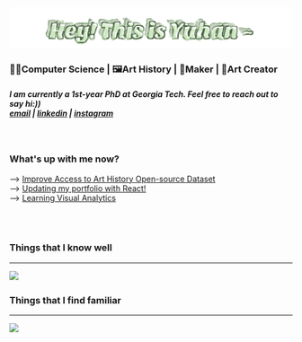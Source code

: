 <img width="800" src="name.svg">
<h3> 👩‍💻Computer Science | 🖼️Art History | 🔨Maker | 🧶Art Creator </h3>

<h5> I am currently a 1st-year PhD at Georgia Tech. Feel free to reach out to say hi:))
<br/>
<a href="mailto:yuhan_wang@gatech.edu">  email</a> |  
<a href="https://www.linkedin.com/in/yuhan-wang-yw/">linkedin</a> |
<a href="https://www.instagram.com/yaaaarth/">instagram  </a></h5>

<br/>
<h3>What's up with me now?</h3>
--> <a href="https://github.com/yuhanwww/open-access-is-great-but-where-are-the-images"/>Improve Access to Art History Open-source Dataset</a>               
<br>--> <a href="https://github.com/yuhanwww/portfolio2.0"/>Updating my portfolio with React!</a>
<br>--> <a href="https://github.com/ssusnea/sds235-fp"/>Learning Visual Analytics</a>
                           

<br/><br/>

<div>
  <h3>Things that I know well</h3>
  
---
  
  <div>
    <img src="https://skillicons.dev/icons?i=c,css,emacs,figma,html,git,java,js,latex,ps,pr,py,p5js,react,svg,tensorflow,vscode,wordpress,w&theme=dark&perline=14" />
  </div>
</div>
<div>
  <h3>Things that I find familiar</h3>
  
---
  
  <div>
    <img src="https://skillicons.dev/icons?i=ae,ai,angular,arduino,autocad,blender,cpp,figma,opencv,npm,rails,ruby,sklearn,threejs&theme=dark&perline=14" />
  </div>
</div>
</p>
